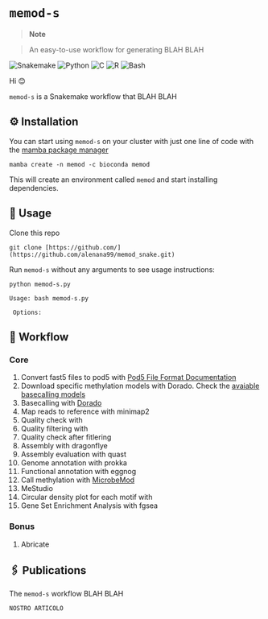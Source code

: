 # `memod-s`

> **Note**

> An easy-to-use workflow for generating BLAH BLAH

![Snakemake](https://img.shields.io/badge/Snakemake-%3E%3D5.10.0%2C%3C5.31.1-green?style=for-the-badge) ![Python](https://img.shields.io/badge/python-3670A0?style=for-the-badge&logo=python&logoColor=ffdd54) ![C](https://img.shields.io/badge/c-%2300599C.svg?style=for-the-badge&logo=c&logoColor=white) ![R](https://img.shields.io/badge/r-%23276DC3.svg?style=for-the-badge&logo=r&logoColor=white) ![Bash](https://img.shields.io/badge/bash-%234EAA25.svg?style=for-the-badge&logo=gnu-bash&logoColor=white)

Hi :blush:

`memod-s` is a Snakemake workflow that BLAH BLAH

## ⚙️ Installation

You can start using `memod-s` on your cluster with just one line of code with the [mamba package manager](https://github.com/mamba-org/mamba)

```
mamba create -n memod -c bioconda memod
```

This will create an environment called `memod` and start installing dependencies.

## 🔧 Usage

Clone this repo

```
git clone [https://github.com/](https://github.com/alenana99/memod_snake.git)
```

Run `memod-s` without any arguments to see usage instructions:

```
python memod-s.py
```
```
Usage: bash memod-s.py 
                       
 Options:
```

## 🐍 Workflow

### Core

1. Convert fast5 files to pod5 with [Pod5 File Format Documentation](https://pod5-file-format.readthedocs.io/en/latest/docs/tools.html#pod5-convert-fast5)
2. Download specific methylation models with Dorado. Check the [avaiable basecalling models](https://github.com/nanoporetech/dorado?tab=readme-ov-file#available-basecalling-models)
3. Basecalling with [Dorado](https://github.com/nanoporetech/dorado)
4. Map reads to reference with minimap2
5. Quality check with
6. Quality filtering with
7. Quality check after fitlering 
8. Assembly with dragonflye
9. Assembly evaluation with quast
10. Genome annotation with prokka
11. Functional annotation with eggnog
12. Call methylation with [MicrobeMod](https://github.com/cultivarium/MicrobeMod)
13. MeStudio 
14. Circular density plot for each motif with 
15. Gene Set Enrichment Analysis with fgsea

### Bonus

1.  Abricate 

## 🖇️ Publications

The `memod-s` workflow BLAH BLAH

```
NOSTRO ARTICOLO
```
```
